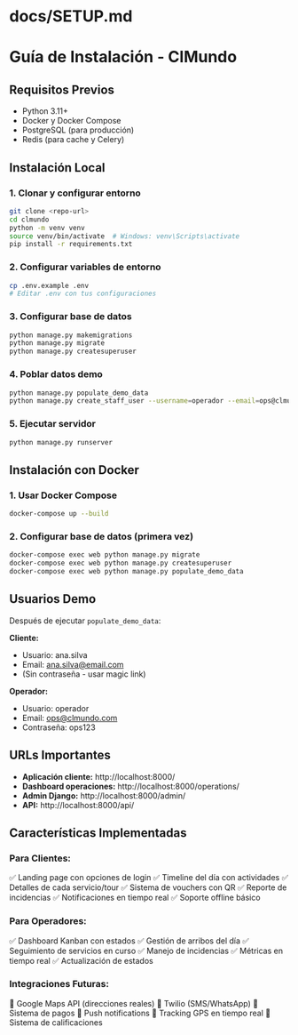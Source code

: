 # docs/SETUP.md
# Guía de Instalación - ClMundo

## Requisitos Previos
- Python 3.11+
- Docker y Docker Compose
- PostgreSQL (para producción)
- Redis (para cache y Celery)

## Instalación Local

### 1. Clonar y configurar entorno
```bash
git clone <repo-url>
cd clmundo
python -m venv venv
source venv/bin/activate  # Windows: venv\Scripts\activate
pip install -r requirements.txt
```

### 2. Configurar variables de entorno
```bash
cp .env.example .env
# Editar .env con tus configuraciones
```

### 3. Configurar base de datos
```bash
python manage.py makemigrations
python manage.py migrate
python manage.py createsuperuser
```

### 4. Poblar datos demo
```bash
python manage.py populate_demo_data
python manage.py create_staff_user --username=operador --email=ops@clmundo.com --password=ops123
```

### 5. Ejecutar servidor
```bash
python manage.py runserver
```

## Instalación con Docker

### 1. Usar Docker Compose
```bash
docker-compose up --build
```

### 2. Configurar base de datos (primera vez)
```bash
docker-compose exec web python manage.py migrate
docker-compose exec web python manage.py createsuperuser
docker-compose exec web python manage.py populate_demo_data
```

## Usuarios Demo

Después de ejecutar `populate_demo_data`:

**Cliente:**
- Usuario: ana.silva
- Email: ana.silva@email.com
- (Sin contraseña - usar magic link)

**Operador:**
- Usuario: operador  
- Email: ops@clmundo.com
- Contraseña: ops123

## URLs Importantes

- **Aplicación cliente:** http://localhost:8000/
- **Dashboard operaciones:** http://localhost:8000/operations/
- **Admin Django:** http://localhost:8000/admin/
- **API:** http://localhost:8000/api/

## Características Implementadas

### Para Clientes:
✅ Landing page con opciones de login
✅ Timeline del día con actividades
✅ Detalles de cada servicio/tour
✅ Sistema de vouchers con QR
✅ Reporte de incidencias
✅ Notificaciones en tiempo real
✅ Soporte offline básico

### Para Operadores:
✅ Dashboard Kanban con estados
✅ Gestión de arribos del día
✅ Seguimiento de servicios en curso
✅ Manejo de incidencias
✅ Métricas en tiempo real
✅ Actualización de estados

### Integraciones Futuras:
🔄 Google Maps API (direcciones reales)
🔄 Twilio (SMS/WhatsApp)
🔄 Sistema de pagos
🔄 Push notifications
🔄 Tracking GPS en tiempo real
🔄 Sistema de calificaciones